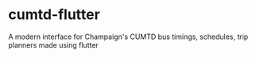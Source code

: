 # cumtd-flutter
A modern interface for Champaign's CUMTD bus timings, schedules, trip planners made using flutter